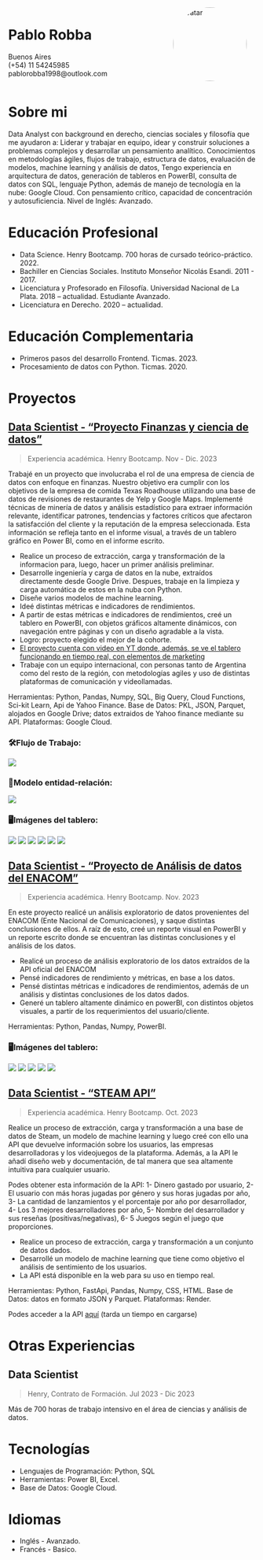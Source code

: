 <div style="display: flex; flex-direction: row-reverse;">
  <div style="flex: 1;">
    <img src="img-readme/avatar.png" alt="Avatar" style="border-radius: 50%;" width="150" height="150">
  </div>
  <div style="flex: 2;">
    <h1>Pablo Robba</h1>
    <p>Buenos Aires<br>(+54) 11 54245985<br>pablorobba1998@outlook.com</p>
  </div>
</div>







# Sobre mi
Data Analyst con background en derecho, ciencias sociales y filosofía que me ayudaron a: Liderar y trabajar en equipo, idear y construir soluciones a problemas complejos y desarrollar un pensamiento analítico. Conocimientos en metodologías ágiles, flujos de trabajo, estructura de datos, evaluación de modelos, machine learning y análisis de datos, Tengo experiencia en arquitectura de datos, generación de tableros en PowerBI, consulta de datos con SQL, lenguaje Python, además de manejo de tecnología en la nube: Google Cloud. Con pensamiento crítico, capacidad de concentración y autosuficiencia.  Nivel de Inglés: Avanzado.

# Educación Profesional
* Data Science. Henry Bootcamp. 700 horas de cursado teórico-práctico. 2022.
* Bachiller en Ciencias Sociales. Instituto Monseñor Nicolás Esandi. 2011 - 2017.
* Licenciatura y Profesorado en Filosofía. Universidad Nacional de La Plata. 2018 – actualidad. Estudiante Avanzado.
* Licenciatura en Derecho. 2020 – actualidad.

# Educación Complementaria
* Primeros pasos del desarrollo Frontend. Ticmas. 2023.
* Procesamiento de datos con Python. Ticmas. 2020.

# Proyectos
## [Data Scientist - “Proyecto Finanzas y ciencia de datos”](https://github.com/ChirixC/Yelp-Final-Project) 
> Experiencia académica. Henry Bootcamp. Nov - Dic. 2023

Trabajé en un proyecto que involucraba el rol de una empresa de ciencia de datos con enfoque en finanzas. Nuestro objetivo era cumplir con los objetivos de la empresa de comida Texas Roadhouse utilizando una base de datos de revisiones de restaurantes de Yelp y Google Maps. Implementé técnicas de minería de datos y análisis estadístico para extraer información relevante, identificar patrones, tendencias y factores críticos que afectaron la satisfacción del cliente y la reputación de la empresa seleccionada. Esta información se refleja tanto en el informe visual, a través de un tablero gráfico en Power BI, como en el informe escrito.

* Realice un proceso de extracción, carga y transformación de la informacion para, luego, hacer un primer análisis preliminar.
* Desarrolle ingeniería y carga de datos en la nube, extraídos directamente desde Google Drive. Despues, trabaje en la limpieza y carga automática de estos en la nuba con Python.
* Diseñe varios modelos de machine learning.
* Ideé distintas métricas e indicadores de rendimientos.
* A partir de estas métricas e indicadores de rendimientos, creé un tablero en PowerBI, con objetos gráficos  altamente dinámicos, con navegación entre páginas y con un diseño agradable a la vista.
* Logro: proyecto elegido el mejor de la cohorte.
* [El proyecto cuenta con video en YT donde, además, se ve el tablero funcionando en tiempo real, con elementos de marketing](https://www.youtube.com/watch?v=gvxX24bK5Rs&t)
* Trabaje con un equipo internacional, con personas tanto de Argentina como del resto de la región, con metodologías agiles y uso de distintas plataformas de comunicación y videollamadas.
 
    
Herramientas: Python, Pandas, Numpy, SQL, Big Query, Cloud Functions, Sci-kit Learn, Api de Yahoo Finance. Base de Datos: PKL, JSON, Parquet, alojados en Google Drive; datos extraidos de Yahoo finance mediante su API. Plataformas: Google Cloud.


### 🛠️Flujo de Trabajo:  
<img src="img-readme\Flujo_de_Trabajo.png">

### 📑Modelo entidad-relación: 
<img src="img-readme\Entidad_relación_Definitivo2.jpg">
    
### 🖥️Imágenes del tablero:
<img src="img-readme\dash1.jpg">
<img src="img-readme\dash2.jpg">
<img src="img-readme\dash3.jpg">
<img src="img-readme\dash4.jpg">
<img src="img-readme\dash5.jpg">
<img src="img-readme\dash6.jpg">



## [Data Scientist - “Proyecto de Análisis de datos del ENACOM”](https://github.com/pablorobba/Data_Analyst_Telecomunication_proyect)
>Experiencia académica. Henry Bootcamp. Nov. 2023

En este  proyecto realicé un análisis exploratorio de datos provenientes del ENACOM (Ente Nacional de Comunicaciones), y saque distintas conclusiones de ellos. A raíz de esto, creé un reporte visual en PowerBI y un reporte escrito donde se encuentran las distintas conclusiones y el análisis de los datos.

* Realicé un proceso de análisis exploratorio de los datos extraídos de la API oficial del ENACOM
* Pensé indicadores de rendimiento y métricas, en base a los datos.
* Pensé distintas métricas e indicadores de rendimientos, además de un análisis y distintas conclusiones de los datos dados.
* Generé un tablero altamente dinámico en powerBI, con distintos objetos visuales, a partir de los requerimientos del usuario/cliente. 

Herramientas: Python, Pandas, Numpy, PowerBI. 

### 🖥️Imágenes del tablero:
<img src="img-readme\1.png">
<img src="img-readme\2.png">
<img src="img-readme\3.png">
<img src="img-readme\4.png">
<img src="img-readme\5.png">



## [Data Scientist - “STEAM API”](https://github.com/pablorobba/STEAM_Individual_Proyect)
>Experiencia académica. Henry Bootcamp. Oct. 2023

Realice un proceso de extracción, carga y transformación a una base de datos de Steam, un modelo de machine learning y luego creé con ello una API que devuelve información sobre los usuarios, las empresas desarrolladoras y los videojuegos de la plataforma. Además, a la API le añadí diseño web y documentación, de tal manera que sea altamente intuitiva para cualquier usuario.

Podes obtener esta información de la API: 1- Dinero gastado por usuario, 2- El usuario con más horas jugadas por género y sus horas jugadas por año, 3- La cantidad de lanzamientos y el porcentaje por año por desarrollador, 4- Los 3 mejores desarrolladores por año, 5- Nombre del desarrollador y sus reseñas (positivas/negativas), 6- 5 Juegos según el juego que proporciones.

* Realice un proceso de extracción, carga y transformación a un conjunto de datos dados.
* Desarrollé un modelo de machine learning que tiene como objetivo el análisis de sentimiento de los usuarios.
* La API está disponible en la web para su uso en tiempo real.

Herramientas: Python, FastApi, Pandas, Numpy, CSS, HTML. Base de Datos: datos en formato JSON y Parquet. Plataformas: Render.

Podes acceder a la API [aquí](https://steamapi-h3u0.onrender.com/) (tarda un tiempo en cargarse)

# Otras Experiencias

## Data Scientist	

>Henry, Contrato de Formación. Jul 2023 - Dic 2023

Más de 700 horas de trabajo intensivo en el área de ciencias y análisis de datos.

# Tecnologías

* Lenguajes de Programación: Python, SQL 
* Herramientas: Power BI, Excel.
* Base de Datos: Google Cloud.

# Idiomas
* Inglés - Avanzado.
* Francés - Basico.


